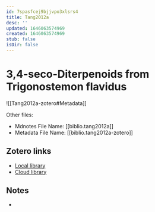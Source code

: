 ```yaml
---
id: 7spasfcej9bjjvpo3xlsrs4
title: Tang2012a
desc: ''
updated: 1646063574969
created: 1646063574969
stub: false
isDir: false
---
```

# 3,4-seco-Diterpenoids from Trigonostemon flavidus

![[Tang2012a-zotero#Metadata]]

Other files:
* Mdnotes File Name: [[biblio.tang2012a]]
* Metadata File Name: [[biblio.tang2012a-zotero]]

##  Zotero links
* [Local library](zotero://select/items/1_MSNEJYIP)
* [Cloud library](http://zotero.org/users/7593438/items/MSNEJYIP)

## Notes
- 
